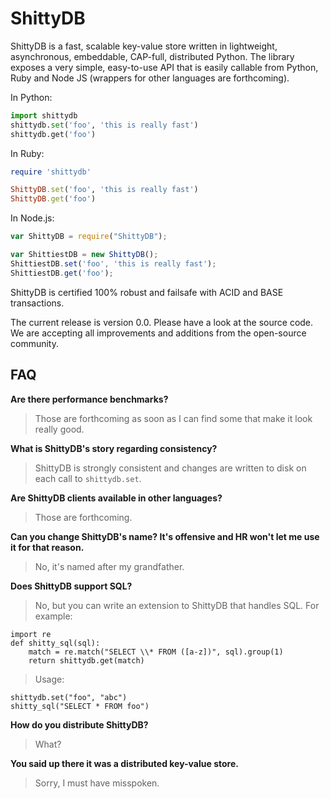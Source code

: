 ShittyDB
========

ShittyDB is a fast, scalable key-value store written in lightweight,
asynchronous, embeddable, CAP-full, distributed Python. The library exposes a 
very simple, easy-to-use API that is easily callable from Python, Ruby and 
Node JS (wrappers for other languages are forthcoming).

In Python:

```python
import shittydb
shittydb.set('foo', 'this is really fast')
shittydb.get('foo')
```

In Ruby:

```ruby
require 'shittydb'

ShittyDB.set('foo', 'this is really fast')
ShittyDB.get('foo')
```

In Node.js:

```javascript
var ShittyDB = require("ShittyDB");

var ShittiestDB = new ShittyDB();
ShittiestDB.set('foo', 'this is really fast');
ShittiestDB.get('foo');
```

ShittyDB is certified 100% robust and failsafe with ACID and BASE transactions.

The current release is version 0.0. Please have a look at the source code.
We are accepting all improvements and additions from the open-source
community.

FAQ
---

**Are there performance benchmarks?**

> Those are forthcoming as soon as I can find some that make it look really good.

**What is ShittyDB's story regarding consistency?**

> ShittyDB is strongly consistent and changes are written to disk on each call to `shittydb.set`.

**Are ShittyDB clients available in other languages?**

> Those are forthcoming.

**Can you change ShittyDB's name?  It's offensive and HR won't let me use it for that reason.**

> No, it's named after my grandfather.

**Does ShittyDB support SQL?**

> No, but you can write an extension to ShittyDB that handles SQL. For example:

    import re
    def shitty_sql(sql):
        match = re.match("SELECT \\* FROM ([a-z])", sql).group(1)
        return shittydb.get(match)

> Usage:

    shittydb.set("foo", "abc")
    shitty_sql("SELECT * FROM foo")

**How do you distribute ShittyDB?**

> What?

**You said up there it was a distributed key-value store.**

> Sorry, I must have misspoken.
